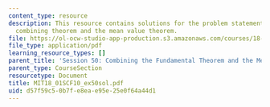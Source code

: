 ```yaml
---
content_type: resource
description: This resource contains solutions for the problem statements related to
  combining theorem and the mean value theorem.
file: https://ol-ocw-studio-app-production.s3.amazonaws.com/courses/18-01sc-single-variable-calculus-fall-2010/d57f59c50b7fe8eae95e25e0f64a44d1_MIT18_01SCF10_ex50sol.pdf
file_type: application/pdf
learning_resource_types: []
parent_title: 'Session 50: Combining the Fundamental Theorem and the Mean Value Theorem'
parent_type: CourseSection
resourcetype: Document
title: MIT18_01SCF10_ex50sol.pdf
uid: d57f59c5-0b7f-e8ea-e95e-25e0f64a44d1
---
```

